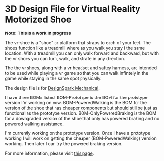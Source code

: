 # 3D Design File for Virtual Reality Motorized Shoe

**Note: This is a work in progress**

The vr-shoe is a "shoe" or platform that straps to each of your feet. The shoes function like a treadmill where as you walk you stay i the same location. With a treadmill you can only walk forward and backward, but with the vr shoes you can turn, walk, and strafe in any direction.

The the vr shoes, along with a vr headset and saftey harness, are intended to be used while playing a vr game so that you can walk infintely in the game while staying in the same spot physically.

The design file is for [DesignSpark Mechanical](https://www.rs-online.com/designspark/mechanical-software).

I have three BOMs listed. BOM-Prototype is the BOM for the prototype version I'm working on now. BOM-PoweredWalking is the BOM for the version of the shoe that has cheaper components but should still be just as functional as the prototype version. BOM-OnlyPoweredBraking is the BOM for a downgraded version of the shoe that only has powered braking and no powered walking assistance.

I'm currently working on the prototype version. Once I have a prototype working I will work on getting the cheaper (BOM-PoweredWalking) version working. Then later I can try the powered braking version.

For more information, please visit [this page](http://evansalex.com/2020/08/04/a-motorized-shoe-to-be-used-with-virtual-reality-games-part-3/).

